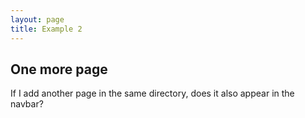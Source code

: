 ```yaml
---
layout: page
title: Example 2
---
```

## One more page
If I add another page in the same directory, does it also appear in the navbar?